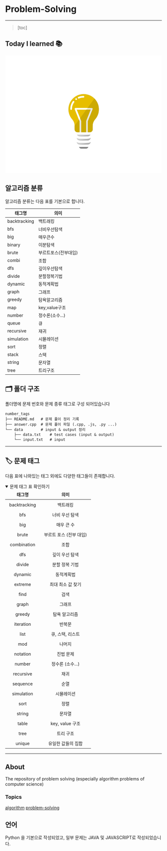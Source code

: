 # Problem-Solving

------------

> [toc]



## Today I learned :books:



![img](README.assets/68747470733a2f2f63646e2e6472696262626c652e636f6d2f75736572732f313834383833382f73637265656e73686f74732f343233363431302f6c616d705f616e696d6174696f6e2e676966)



## 알고리즘 분류

알고리즘 분류는 다음 표를 기본으로 합니다.

| 태그명       | 의미                 |
| ------------ | -------------------- |
| backtracking | 백트래킹             |
| bfs          | 너비우선탐색         |
| big          | 매우큰수             |
| binary       | 이분탐색             |
| brute        | 부르트포스(전부대입) |
| combi        | 조합                 |
| dfs          | 깊이우선탐색         |
| divide       | 분할정복기법         |
| dynamic      | 동적계획법           |
| graph        | 그래프               |
| greedy       | 탐욕알고리즘         |
| map          | key,value구조        |
| number       | 정수론(소수...)      |
| queue        | 큐                   |
| recursive    | 재귀                 |
| simulation   | 시뮬레이션           |
| sort         | 정렬                 |
| stack        | 스택                 |
| string       | 문자열               |
| tree         | 트리구조             |



## 🗂 폴더 구조

폴더명에 문제 번호와 문제 종류 태그로 구성 되어있습니다

```
number_tags
├── README.md   # 문제 풀이 정리 기록
├── answer.cpp  # 문제 풀이 파일 (.cpp, .js, .py ...)
└── data        # input & output 정리
    ├── data.txt    # test cases (input & output)
    └── input.txt   # input
```

------

## 🏷 문제 태그

다음 표에 나와있는 태그 외에도 다양한 태그들이 존재합니다.

<details open="" style="box-sizing: border-box; display: block; margin-bottom: 16px; margin-top: 0px;"><summary style="box-sizing: border-box; display: list-item; cursor: pointer;">문제 태그 표 확인하기</summary><table style="box-sizing: border-box; border-collapse: collapse; border-spacing: 0px; margin-bottom: 16px; margin-top: 0px; display: block; max-width: 100%; overflow: auto; width: max-content;"><thead style="box-sizing: border-box;"><tr style="box-sizing: border-box; background-color: var(--color-bg-primary); border-top: 1px solid var(--color-markdown-table-tr-border);"><th align="center" style="box-sizing: border-box; padding: 6px 13px; font-weight: 600; border: 1px solid var(--color-markdown-table-border);">태그명</th><th align="center" style="box-sizing: border-box; padding: 6px 13px; font-weight: 600; border: 1px solid var(--color-markdown-table-border);">의미</th></tr></thead><tbody style="box-sizing: border-box;"><tr style="box-sizing: border-box; background-color: var(--color-bg-primary); border-top: 1px solid var(--color-markdown-table-tr-border);"><td align="center" style="box-sizing: border-box; padding: 6px 13px; border: 1px solid var(--color-markdown-table-border);">backtracking</td><td align="center" style="box-sizing: border-box; padding: 6px 13px; border: 1px solid var(--color-markdown-table-border);">백트래킹</td></tr><tr style="box-sizing: border-box; background-color: var(--color-bg-tertiary); border-top: 1px solid var(--color-markdown-table-tr-border);"><td align="center" style="box-sizing: border-box; padding: 6px 13px; border: 1px solid var(--color-markdown-table-border);">bfs</td><td align="center" style="box-sizing: border-box; padding: 6px 13px; border: 1px solid var(--color-markdown-table-border);">너비 우선 탐색</td></tr><tr style="box-sizing: border-box; background-color: var(--color-bg-primary); border-top: 1px solid var(--color-markdown-table-tr-border);"><td align="center" style="box-sizing: border-box; padding: 6px 13px; border: 1px solid var(--color-markdown-table-border);">big</td><td align="center" style="box-sizing: border-box; padding: 6px 13px; border: 1px solid var(--color-markdown-table-border);">매우 큰 수</td></tr><tr style="box-sizing: border-box; background-color: var(--color-bg-tertiary); border-top: 1px solid var(--color-markdown-table-tr-border);"><td align="center" style="box-sizing: border-box; padding: 6px 13px; border: 1px solid var(--color-markdown-table-border);">brute</td><td align="center" style="box-sizing: border-box; padding: 6px 13px; border: 1px solid var(--color-markdown-table-border);">부르트 포스 (전부 대입)</td></tr><tr style="box-sizing: border-box; background-color: var(--color-bg-primary); border-top: 1px solid var(--color-markdown-table-tr-border);"><td align="center" style="box-sizing: border-box; padding: 6px 13px; border: 1px solid var(--color-markdown-table-border);">combination</td><td align="center" style="box-sizing: border-box; padding: 6px 13px; border: 1px solid var(--color-markdown-table-border);">조합</td></tr><tr style="box-sizing: border-box; background-color: var(--color-bg-tertiary); border-top: 1px solid var(--color-markdown-table-tr-border);"><td align="center" style="box-sizing: border-box; padding: 6px 13px; border: 1px solid var(--color-markdown-table-border);">dfs</td><td align="center" style="box-sizing: border-box; padding: 6px 13px; border: 1px solid var(--color-markdown-table-border);">깊이 우선 탐색</td></tr><tr style="box-sizing: border-box; background-color: var(--color-bg-primary); border-top: 1px solid var(--color-markdown-table-tr-border);"><td align="center" style="box-sizing: border-box; padding: 6px 13px; border: 1px solid var(--color-markdown-table-border);">divide</td><td align="center" style="box-sizing: border-box; padding: 6px 13px; border: 1px solid var(--color-markdown-table-border);">분할 정복 기법</td></tr><tr style="box-sizing: border-box; background-color: var(--color-bg-tertiary); border-top: 1px solid var(--color-markdown-table-tr-border);"><td align="center" style="box-sizing: border-box; padding: 6px 13px; border: 1px solid var(--color-markdown-table-border);">dynamic</td><td align="center" style="box-sizing: border-box; padding: 6px 13px; border: 1px solid var(--color-markdown-table-border);">동적계획법</td></tr><tr style="box-sizing: border-box; background-color: var(--color-bg-primary); border-top: 1px solid var(--color-markdown-table-tr-border);"><td align="center" style="box-sizing: border-box; padding: 6px 13px; border: 1px solid var(--color-markdown-table-border);">extreme</td><td align="center" style="box-sizing: border-box; padding: 6px 13px; border: 1px solid var(--color-markdown-table-border);">최대 최소 값 찾기</td></tr><tr style="box-sizing: border-box; background-color: var(--color-bg-tertiary); border-top: 1px solid var(--color-markdown-table-tr-border);"><td align="center" style="box-sizing: border-box; padding: 6px 13px; border: 1px solid var(--color-markdown-table-border);">find</td><td align="center" style="box-sizing: border-box; padding: 6px 13px; border: 1px solid var(--color-markdown-table-border);">검색</td></tr><tr style="box-sizing: border-box; background-color: var(--color-bg-primary); border-top: 1px solid var(--color-markdown-table-tr-border);"><td align="center" style="box-sizing: border-box; padding: 6px 13px; border: 1px solid var(--color-markdown-table-border);">graph</td><td align="center" style="box-sizing: border-box; padding: 6px 13px; border: 1px solid var(--color-markdown-table-border);">그래프</td></tr><tr style="box-sizing: border-box; background-color: var(--color-bg-tertiary); border-top: 1px solid var(--color-markdown-table-tr-border);"><td align="center" style="box-sizing: border-box; padding: 6px 13px; border: 1px solid var(--color-markdown-table-border);">greedy</td><td align="center" style="box-sizing: border-box; padding: 6px 13px; border: 1px solid var(--color-markdown-table-border);">탐욕 알고리즘</td></tr><tr style="box-sizing: border-box; background-color: var(--color-bg-primary); border-top: 1px solid var(--color-markdown-table-tr-border);"><td align="center" style="box-sizing: border-box; padding: 6px 13px; border: 1px solid var(--color-markdown-table-border);">iteration</td><td align="center" style="box-sizing: border-box; padding: 6px 13px; border: 1px solid var(--color-markdown-table-border);">반복문</td></tr><tr style="box-sizing: border-box; background-color: var(--color-bg-tertiary); border-top: 1px solid var(--color-markdown-table-tr-border);"><td align="center" style="box-sizing: border-box; padding: 6px 13px; border: 1px solid var(--color-markdown-table-border);">list</td><td align="center" style="box-sizing: border-box; padding: 6px 13px; border: 1px solid var(--color-markdown-table-border);">큐, 스택, 리스트</td></tr><tr style="box-sizing: border-box; background-color: var(--color-bg-primary); border-top: 1px solid var(--color-markdown-table-tr-border);"><td align="center" style="box-sizing: border-box; padding: 6px 13px; border: 1px solid var(--color-markdown-table-border);">mod</td><td align="center" style="box-sizing: border-box; padding: 6px 13px; border: 1px solid var(--color-markdown-table-border);">나머지</td></tr><tr style="box-sizing: border-box; background-color: var(--color-bg-tertiary); border-top: 1px solid var(--color-markdown-table-tr-border);"><td align="center" style="box-sizing: border-box; padding: 6px 13px; border: 1px solid var(--color-markdown-table-border);">notation</td><td align="center" style="box-sizing: border-box; padding: 6px 13px; border: 1px solid var(--color-markdown-table-border);">진법 문제</td></tr><tr style="box-sizing: border-box; background-color: var(--color-bg-primary); border-top: 1px solid var(--color-markdown-table-tr-border);"><td align="center" style="box-sizing: border-box; padding: 6px 13px; border: 1px solid var(--color-markdown-table-border);">number</td><td align="center" style="box-sizing: border-box; padding: 6px 13px; border: 1px solid var(--color-markdown-table-border);">정수론 (소수...)</td></tr><tr style="box-sizing: border-box; background-color: var(--color-bg-tertiary); border-top: 1px solid var(--color-markdown-table-tr-border);"><td align="center" style="box-sizing: border-box; padding: 6px 13px; border: 1px solid var(--color-markdown-table-border);">recursive</td><td align="center" style="box-sizing: border-box; padding: 6px 13px; border: 1px solid var(--color-markdown-table-border);">재귀</td></tr><tr style="box-sizing: border-box; background-color: var(--color-bg-primary); border-top: 1px solid var(--color-markdown-table-tr-border);"><td align="center" style="box-sizing: border-box; padding: 6px 13px; border: 1px solid var(--color-markdown-table-border);">sequence</td><td align="center" style="box-sizing: border-box; padding: 6px 13px; border: 1px solid var(--color-markdown-table-border);">순열</td></tr><tr style="box-sizing: border-box; background-color: var(--color-bg-tertiary); border-top: 1px solid var(--color-markdown-table-tr-border);"><td align="center" style="box-sizing: border-box; padding: 6px 13px; border: 1px solid var(--color-markdown-table-border);">simulation</td><td align="center" style="box-sizing: border-box; padding: 6px 13px; border: 1px solid var(--color-markdown-table-border);">시뮬레이션</td></tr><tr style="box-sizing: border-box; background-color: var(--color-bg-primary); border-top: 1px solid var(--color-markdown-table-tr-border);"><td align="center" style="box-sizing: border-box; padding: 6px 13px; border: 1px solid var(--color-markdown-table-border);">sort</td><td align="center" style="box-sizing: border-box; padding: 6px 13px; border: 1px solid var(--color-markdown-table-border);">정렬</td></tr><tr style="box-sizing: border-box; background-color: var(--color-bg-tertiary); border-top: 1px solid var(--color-markdown-table-tr-border);"><td align="center" style="box-sizing: border-box; padding: 6px 13px; border: 1px solid var(--color-markdown-table-border);">string</td><td align="center" style="box-sizing: border-box; padding: 6px 13px; border: 1px solid var(--color-markdown-table-border);">문자열</td></tr><tr style="box-sizing: border-box; background-color: var(--color-bg-primary); border-top: 1px solid var(--color-markdown-table-tr-border);"><td align="center" style="box-sizing: border-box; padding: 6px 13px; border: 1px solid var(--color-markdown-table-border);">table</td><td align="center" style="box-sizing: border-box; padding: 6px 13px; border: 1px solid var(--color-markdown-table-border);">key, value 구조</td></tr><tr style="box-sizing: border-box; background-color: var(--color-bg-tertiary); border-top: 1px solid var(--color-markdown-table-tr-border);"><td align="center" style="box-sizing: border-box; padding: 6px 13px; border: 1px solid var(--color-markdown-table-border);">tree</td><td align="center" style="box-sizing: border-box; padding: 6px 13px; border: 1px solid var(--color-markdown-table-border);">트리 구조</td></tr><tr style="box-sizing: border-box; background-color: var(--color-bg-primary); border-top: 1px solid var(--color-markdown-table-tr-border);"><td align="center" style="box-sizing: border-box; padding: 6px 13px; border: 1px solid var(--color-markdown-table-border);">unique</td><td align="center" style="box-sizing: border-box; padding: 6px 13px; border: 1px solid var(--color-markdown-table-border);">유일한 값들의 집합</td></tr></tbody></table></details>

-----



## About

The repository of problem solving (especially algorithm problems of computer science)

### Topics

[algorithm](https://github.com/topics/algorithm) [problem-solving](https://github.com/topics/problem-solving)

## 언어

Python 을 기본으로 작성되었고, 일부 문제는 JAVA 및 JAVASCRIPT로 작성되었습니다.



